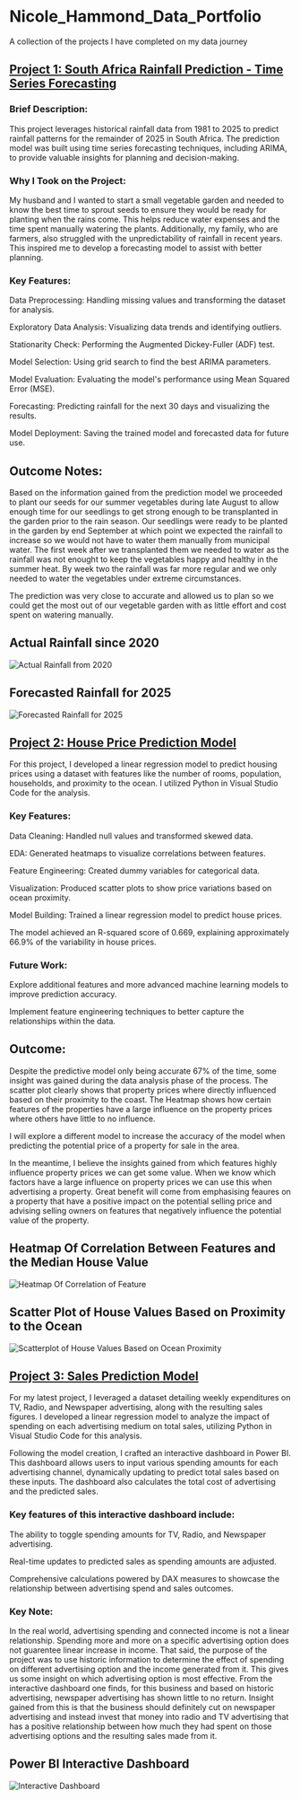# Nicole_Hammond_Data_Portfolio
A collection of the projects I have completed on my data journey

## [Project 1: South Africa Rainfall Prediction - Time Series Forecasting](https://github.com/snicole2701/Time-Series-Forecasting-Rainfall-Prediction)

### Brief Description: 
This project leverages historical rainfall data from 1981 to 2025 to predict rainfall patterns for the remainder of 2025 in South Africa. The prediction model was built using time series forecasting techniques, including ARIMA, to provide valuable insights for planning and decision-making.

### Why I Took on the Project: 
My husband and I wanted to start a small vegetable garden and needed to know the best time to sprout seeds to ensure they would be ready for planting when the rains come. This helps reduce water expenses and the time spent manually watering the plants. Additionally, my family, who are farmers, also struggled with the unpredictability of rainfall in recent years. This inspired me to develop a forecasting model to assist with better planning.

### Key Features:

Data Preprocessing: Handling missing values and transforming the dataset for analysis.

Exploratory Data Analysis: Visualizing data trends and identifying outliers.

Stationarity Check: Performing the Augmented Dickey-Fuller (ADF) test.

Model Selection: Using grid search to find the best ARIMA parameters.

Model Evaluation: Evaluating the model's performance using Mean Squared Error (MSE).

Forecasting: Predicting rainfall for the next 30 days and visualizing the results.

Model Deployment: Saving the trained model and forecasted data for future use.

## Outcome Notes:
Based on the information gained from the prediction model we proceeded to plant our seeds for our summer vegetables during late August to allow enough time for our seedlings to get strong enough to be transplanted in the garden prior to the rain season. Our seedlings were ready to be planted in the garden by end September at which point we expected the rainfall to increase so we would not have to water them manually from municipal water. The first week after we transplanted them we needed to water as the rainfall was not enought to keep the vegetables happy and healthy in the summer heat. By week two the rainfall was far more regular and we only needed to water the vegetables under extreme circumstances.

The prediction was very close to accurate and allowed us to plan so we could get the most out of our vegetable garden with as little effort and cost spent on watering manually.

## Actual Rainfall since 2020

![Actual Rainfall from 2020](https://raw.githubusercontent.com/snicole2701/Time-Series-Forecasting-Rainfall-Prediction/refs/heads/main/Plot%20from%202020%20no%20forecast.png)

## Forecasted Rainfall for 2025

![Forecasted Rainfall for 2025](https://raw.githubusercontent.com/snicole2701/Time-Series-Forecasting-Rainfall-Prediction/refs/heads/main/Forecasted%20Rainfall.png)



## [Project 2: House Price Prediction Model](https://github.com/snicole2701/House-Price-Prediction-Model)

For this project, I developed a linear regression model to predict housing prices using a dataset with features like the number of rooms, population, households, and proximity to the ocean. I utilized Python in Visual Studio Code for the analysis.

### Key Features:

Data Cleaning: Handled null values and transformed skewed data.

EDA: Generated heatmaps to visualize correlations between features.

Feature Engineering: Created dummy variables for categorical data.

Visualization: Produced scatter plots to show price variations based on ocean proximity.

Model Building: Trained a linear regression model to predict house prices.

The model achieved an R-squared score of 0.669, explaining approximately 66.9% of the variability in house prices.

### Future Work:

Explore additional features and more advanced machine learning models to improve prediction accuracy.

Implement feature engineering techniques to better capture the relationships within the data.

## Outcome:
Despite the predictive model only being accurate 67% of the time, some insight was gained during the data analysis phase of the process. The scatter plot clearly shows that property prices where directly influenced based on their proximity to the coast. The Heatmap shows how certain features of the properties have a large influence on the property prices where others have little to no influence.

I will explore a different model to increase the accuracy of the model when predicting the potential price of a property for sale in the area.

In the meantime, I believe the insights gained from which features highly influence property prices we can get some value. When we know which factors have a large influence on property prices we can use this when advertising a property. Great benefit will come from emphasising feaures on a property  that have a positive impact on the potential selling price and advising selling owners on features that negatively influence the potential value of the property.

## Heatmap Of Correlation Between Features and the Median House Value

![Heatmap Of Correlation of Feature](https://raw.githubusercontent.com/snicole2701/House-Price-Prediction-Model/refs/heads/main/Heatmap%20of%20Feature%20Correlation%20after%20Ocean%20Proximity%20Inclusion.png)

## Scatter Plot of House Values Based on Proximity to the Ocean

![Scatterplot of House Values Based on Ocean Proximity](https://raw.githubusercontent.com/snicole2701/House-Price-Prediction-Model/refs/heads/main/Scatterplot%20Changes%20of%20Property%20Values%20based%20on%20Proximity%20to%20the%20Ocean.png)



## [Project 3: Sales Prediction Model](https://github.com/snicole2701/Sales-Prediction-Model)

For my latest project, I leveraged a dataset detailing weekly expenditures on TV, Radio, and Newspaper advertising, along with the resulting sales figures. I developed a linear regression model to analyze the impact of spending on each advertising medium on total sales, utilizing Python in Visual Studio Code for this analysis.

Following the model creation, I crafted an interactive dashboard in Power BI. This dashboard allows users to input various spending amounts for each advertising channel, dynamically updating to predict total sales based on these inputs. The dashboard also calculates the total cost of advertising and the predicted sales.

### Key features of this interactive dashboard include:

The ability to toggle spending amounts for TV, Radio, and Newspaper advertising.

Real-time updates to predicted sales as spending amounts are adjusted.

Comprehensive calculations powered by DAX measures to showcase the relationship between advertising spend and sales outcomes.

### Key Note:
In the real world, advertising spending and connected income is not a linear relationship. Spending more and more on a specific advertising option does not guarentee linear increase in income. That said, the purpose of the project was to use historic information to determine the effect of spending on different advertising option and the income generated from it. This gives us some insight on which advertising option is most effective. From the interactive dashboard one finds, for this business and based on historic advertising, newspaper advertising has shown little to no return. Insight gained from this is that the business should definitely cut on newspaper advertising and instead invest that money into radio and TV advertising that has a positive relationship between how much they had spent on those advertising options and the resulting sales made from it.

## Power BI Interactive Dashboard

![Interactive Dashboard](https://github.com/user-attachments/assets/2277e366-9199-42fc-a55b-c81a71907477)

